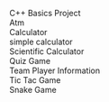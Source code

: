 C++ Basics Project 
<br>
Atm 
<br>
Calculator
<br>
simple calculator
<br>
Scientific Calculator
<br>
Quiz Game
<br>
Team Player Information
<br>
Tic Tac Game
<br>
Snake Game 


